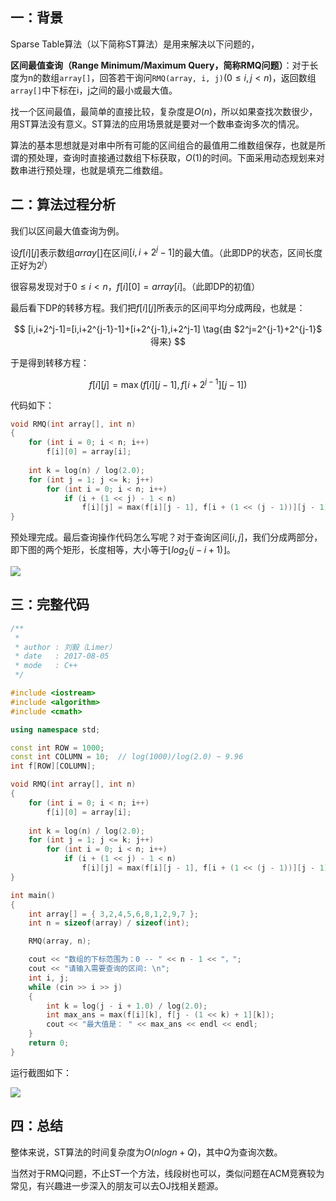 ## 一：背景

Sparse Table算法（以下简称ST算法）是用来解决以下问题的，

**区间最值查询（Range Minimum/Maximum Query，简称RMQ问题）**：对于长度为n的数组`array[]`，回答若干询问`RMQ(array, i, j)`$(0 ≤ i, j < n)$，返回数组`array[]`中下标在i，j之间的最小或最大值。

找一个区间最值，最简单的直接比较，复杂度是$O(n)$，所以如果查找次数很少，用ST算法没有意义。ST算法的应用场景就是要对一个数串查询多次的情况。

算法的基本思想就是对串中所有可能的区间组合的最值用二维数组保存，也就是所谓的预处理，查询时直接通过数组下标获取，$O(1)$的时间。下面采用动态规划来对数串进行预处理，也就是填充二维数组。


<!--more-->


## 二：算法过程分析

我们以区间最大值查询为例。

设$f[i][j]$表示数组$array[]$在区间$[i,i+2^j-1]$的最大值。（此即DP的状态，区间长度正好为$2^j$）

很容易发现对于$0≤i<n$，$f[i][0]=array[i]$。（此即DP的初值）

最后看下DP的转移方程。我们把$f[i][j]$所表示的区间平均分成两段，也就是：

$$
[i,i+2^j-1]=[i,i+2^{j-1}-1]+[i+2^{j-1},i+2^j-1] \tag{由 $2^j=2^{j-1}+2^{j-1}$ 得来}
$$

于是得到转移方程：

$$
f[i][j]=\max(f[i][j-1],f[i+2^{j-1}][j-1])
$$

代码如下：

```c++
void RMQ(int array[], int n)
{
    for (int i = 0; i < n; i++)
        f[i][0] = array[i];
        
    int k = log(n) / log(2.0);
    for (int j = 1; j <= k; j++)
        for (int i = 0; i < n; i++)
            if (i + (1 << j) - 1 < n)
                f[i][j] = max(f[i][j - 1], f[i + (1 << (j - 1))][j - 1]);
}
```

预处理完成。最后查询操作代码怎么写呢？对于查询区间$[i,j]$，我们分成两部分，即下图的两个矩形，长度相等，大小等于$⌊log_2(j-i+1)⌋$。

![](https://61mon.com/images/illustrations/sparse_table/1.png)

## 三：完整代码

```c++
/**
 *
 * author : 刘毅（Limer）
 * date   : 2017-08-05
 * mode   : C++
 */

#include <iostream>
#include <algorithm>
#include <cmath>

using namespace std;

const int ROW = 1000;
const int COLUMN = 10;  // log(1000)/log(2.0) ~ 9.96
int f[ROW][COLUMN];

void RMQ(int array[], int n)
{
    for (int i = 0; i < n; i++)
        f[i][0] = array[i];
        
    int k = log(n) / log(2.0);
    for (int j = 1; j <= k; j++)
        for (int i = 0; i < n; i++)
            if (i + (1 << j) - 1 < n)
                f[i][j] = max(f[i][j - 1], f[i + (1 << (j - 1))][j - 1]);
}

int main()
{
    int array[] = { 3,2,4,5,6,8,1,2,9,7 };
    int n = sizeof(array) / sizeof(int);

    RMQ(array, n);

    cout << "数组的下标范围为：0 -- " << n - 1 << "，";
    cout << "请输入需要查询的区间: \n";
    int i, j;
    while (cin >> i >> j)
    {
        int k = log(j - i + 1.0) / log(2.0);
        int max_ans = max(f[i][k], f[j - (1 << k) + 1][k]);
        cout << "最大值是： " << max_ans << endl << endl;
    }
    return 0;
}
```

运行截图如下：

![](https://61mon.com/images/illustrations/sparse_table/2.png)

## 四：总结

整体来说，ST算法的时间复杂度为$O(nlogn+Q)$，其中$Q$为查询次数。

当然对于RMQ问题，不止ST一个方法，线段树也可以，类似问题在ACM竞赛较为常见，有兴趣进一步深入的朋友可以去OJ找相关题源。
